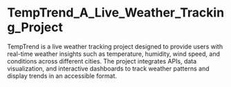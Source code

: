 # TempTrend_A_Live_Weather_Tracking_Project
TempTrend is a live weather tracking project designed to provide users with real-time weather insights such as temperature, humidity, wind speed, and conditions across different cities. The project integrates APIs, data visualization, and interactive dashboards to track weather patterns and display trends in an accessible format.
